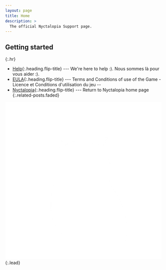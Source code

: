 ```yaml
---
layout: page
title: Home
description: >
  The official Nyctalopia Support page.
---
```


## Getting started
{:.hr}

* [Help]{:.heading.flip-title} --- We're here to help :). Nous sommes là pour vous aider :).
* [EULA]{:.heading.flip-title} --- Terms and Conditions of use of the Game - Licence et Conditions d'utilisation du jeu
--
* [Nyctalopia]{:.heading.flip-title} --- Return to Nyctalopia home page
{:.related-posts.faded}

![Full-width image](/assets/icons/icon.png){:.lead}

[help]: /docs/index.md
[EULA]: eula.md
[LICENCE]: eula.md
[Nyctalopia]: https://nyctalopia.games